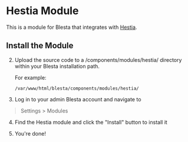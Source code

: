 # Hestia Module

This is a module for Blesta that integrates with [Hestia](https://hestiacp.com/).

## Install the Module

2. Upload the source code to a /components/modules/hestia/ directory within
your Blesta installation path.

    For example:

    ```
    /var/www/html/blesta/components/modules/hestia/
    ```

3. Log in to your admin Blesta account and navigate to
> Settings > Modules

4. Find the Hestia module and click the "Install" button to install it

5. You're done!
